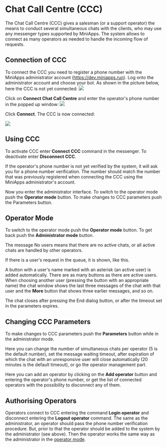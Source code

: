 
# Chat Call Centre (CCC)

The Chat Call Centre (CCC) gives a salesman (or a support operator) the means to conduct several simultaneous chats with the clients, who may use any messenger types supported by MiniApps. The system allows to connect as many operators as needed to handle the incoming flow of requests.

## Connection of CCC

To connect the CCC you need to register a phone number with the MiniApps administrator account (https://dev.miniapps.run). Log onto the administrator account and choose your bot. As shown in the picture below, here the CCC is not yet connected:
![](https://i.imgur.com/Q1LrLXL.png)

Click on **Connect Chat Call Centre** and enter the operator's phone number in the popped up window:
![](https://i.imgur.com/sr1vDUd.png)

Click **Connect**. The CCC is now connected:

![](https://i.imgur.com/LHpxGda.png)

## Using ССС

To activate CCC enter **Connect CCC** command in the messenger. To deactivate enter **Disconnect CCC**.

If the operator's phone number is not yet verified by the system, it will ask you for a phone number verification. The number should match the number that was previously registered when connecting the CCC using the MiniApps administrator's account.

Now you enter the administrator interface. To switch to the operator mode push the **Operator mode** button. To make changes to CCC parameters push the Parameters button.

## Operator Mode

To switch to the operator mode push the **Operator mode** button. To get back push the **Administrator mode** button.

The message No users means that there are no active chats, or all active chats are handled by other operators.

If there is a user's request in the queue, it is shown, like this.

A button with a user's name marked with an asterisk (an active user) is added automatically. There are as many buttons as there are active users. When choosing another user (pressing the button with an appropriate name) the chat window shows the last three messages of the chat with that user and the **More** button that shows three earlier messages, and so on.

The chat closes after pressing the End dialog button, or after the timeout set in the parameters expires.

## Changing CCC Parameters

To make changes to CCC parameters push the **Parameters** button while in the administrator mode.

Here you can change the number of simultaneous chats per operator (5 is the default number), set the message waiting timeout, after expiration of which the chat with an unresponsive user will close automatically (20 minutes is the default timeout), or go the operator management part.

Here you can add an operator by clicking on the **Add operator** button and entering the operator's phone number, or get the list of connected operators with the possibility to disconnect any of them.

## Authorising Operators

Operators connect to CCC entering the command **Login operator** and disconnect entering the **Logout operator** command. The same as the administrator, an operator should pass the phone number verification procedure. But, prior to that the operator should be added to the system by the administrator (see above). Then the operator works the same way as the administrator in the [operator mode](#operator-mode).
